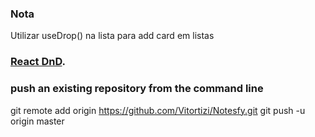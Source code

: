 ### Nota
 Utilizar useDrop() na lista para add card em listas

### [React DnD](https://react-dnd.github.io/react-dnd/).

### push an existing repository from the command line
git remote add origin https://github.com/Vitortizi/Notesfy.git
git push -u origin master